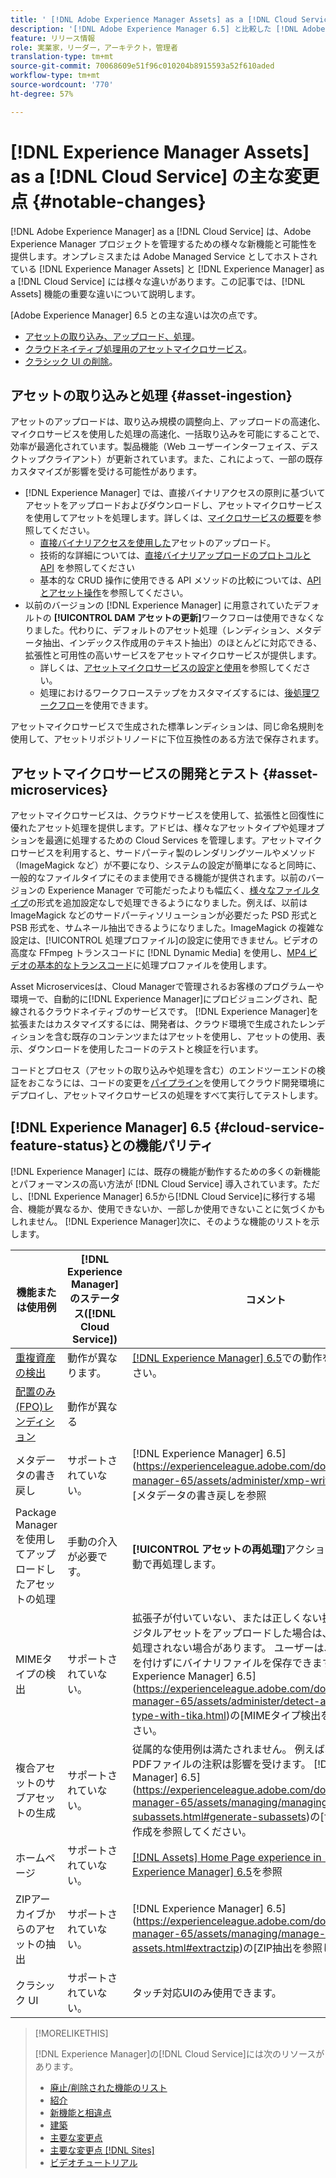 ```yaml
---
title: ' [!DNL Adobe Experience Manager Assets] as a [!DNL Cloud Service] の主な変更点'
description: '[!DNL Adobe Experience Manager 6.5] と比較した [!DNL Adobe Experience Manager Assets] in [!DNL Experience Manager] as a [!DNL Cloud Service] の主な変更点。'
feature: リリース情報
role: 実業家，リーダー，アーキテクト，管理者
translation-type: tm+mt
source-git-commit: 70068609e51f96c010204b8915593a52f610aded
workflow-type: tm+mt
source-wordcount: '770'
ht-degree: 57%

---
```



# [!DNL Experience Manager Assets] as a [!DNL Cloud Service] の主な変更点 {#notable-changes}

[!DNL Adobe Experience Manager] as a [!DNL Cloud Service] は、Adobe Experience Manager プロジェクトを管理するための様々な新機能と可能性を提供します。オンプレミスまたは Adobe Managed Service としてホストされている [!DNL Experience Manager Assets] と [!DNL Experience Manager] as a [!DNL Cloud Service] には様々な違いがあります。この記事では、[!DNL Assets] 機能の重要な違いについて説明します。

[Adobe Experience Manager] 6.5 との主な違いは次の点です。

* [アセットの取り込み、アップロード、処理](#asset-ingestion)。
* [クラウドネイティブ処理用のアセットマイクロサービス](#asset-microservices)。
* [クラシック UI の削除](#classic-ui)。

## アセットの取り込みと処理 {#asset-ingestion}

アセットのアップロードは、取り込み規模の調整向上、アップロードの高速化、マイクロサービスを使用した処理の高速化、一括取り込みを可能にすることで、効率が最適化されています。製品機能（Web ユーザーインターフェイス、デスクトップクライアント）が更新されています。また、これによって、一部の既存カスタマイズが影響を受ける可能性があります。

* [!DNL Experience Manager] では、直接バイナリアクセスの原則に基づいてアセットをアップロードおよびダウンロードし、アセットマイクロサービスを使用してアセットを処理します。詳しくは、[マイクロサービスの概要](/help/assets/asset-microservices-overview.md)を参照してください。
   * [直接バイナリアクセスを使用した](/help/assets/asset-microservices-overview.md#asset-upload-with-direct-binary-access)アセットのアップロード。
   * 技術的な詳細については、[直接バイナリアップロードのプロトコルと API](/help/assets/developer-reference-material-apis.md#upload-binary) を参照してください
   * 基本的な CRUD 操作に使用できる API メソッドの比較については、[API とアセット操作](/help/assets/developer-reference-material-apis.md#use-cases-and-apis)を参照してください。
* 以前のバージョンの [!DNL Experience Manager] に用意されていたデフォルトの **[!UICONTROL DAM アセットの更新]**&#x200B;ワークフローは使用できなくなりました。代わりに、デフォルトのアセット処理（レンディション、メタデータ抽出、インデックス作成用のテキスト抽出）のほとんどに対応できる、拡張性と可用性の高いサービスをアセットマイクロサービスが提供します。
   * 詳しくは、[アセットマイクロサービスの設定と使用](/help/assets/asset-microservices-configure-and-use.md)を参照してください。
   * 処理におけるワークフローステップをカスタマイズするには、[後処理ワークフロー](/help/assets/asset-microservices-configure-and-use.md#post-processing-workflows)を使用できます。

アセットマイクロサービスで生成された標準レンディションは、同じ命名規則を使用して、アセットリポジトリノードに下位互換性のある方法で保存されます。

## アセットマイクロサービスの開発とテスト {#asset-microservices}

アセットマイクロサービスは、クラウドサービスを使用して、拡張性と回復性に優れたアセット処理を提供します。アドビは、様々なアセットタイプや処理オプションを最適に処理するための Cloud Services を管理します。アセットマイクロサービスを利用すると、サードパーティ製のレンダリングツールやメソッド（ImageMagick など）が不要になり、システムの設定が簡単になると同時に、一般的なファイルタイプにそのまま使用できる機能が提供されます。以前のバージョンの Experience Manager で可能だったよりも幅広く、[様々なファイルタイプ](/help/assets/file-format-support.md)の形式を追加設定なしで処理できるようになりました。例えば、以前は ImageMagick などのサードパーティソリューションが必要だった PSD 形式と PSB 形式を、サムネール抽出できるようになりました。ImageMagick の複雑な設定は、[!UICONTROL 処理プロファイル]の設定に使用できません。ビデオの高度な FFmpeg トランスコードに [!DNL Dynamic Media] を使用し、[MP4 ビデオの基本的なトランスコード](/help/assets/manage-video-assets.md#transcode-video)に処理プロファイルを使用します。

Asset Microservicesは、Cloud Managerで管理されるお客様のプログラムーや環境ーで、自動的に[!DNL Experience Manager]にプロビジョニングされ、配線されるクラウドネイティブのサービスです。 [!DNL Experience Manager]を拡張またはカスタマイズするには、開発者は、クラウド環境で生成されたレンディションを含む既存のコンテンツまたはアセットを使用し、アセットの使用、表示、ダウンロードを使用したコードのテストと検証を行います。

コードとプロセス（アセットの取り込みや処理を含む）のエンドツーエンドの検証をおこなうには、コードの変更を[パイプライン](/help/implementing/cloud-manager/configure-pipeline.md)を使用してクラウド開発環境にデプロイし、アセットマイクロサービスの処理をすべて実行してテストします。


## [!DNL Experience Manager] 6.5 {#cloud-service-feature-status}との機能パリティ

[!DNL Experience Manager] には、既存の機能が動作するための多くの新機能とパフォーマンスの高い方法が [!DNL Cloud Service] 導入されています。ただし、[!DNL Experience Manager] 6.5から[!DNL Cloud Service]に移行する場合、機能が異なるか、使用できないか、一部しか使用できないことに気づくかもしれません。 [!DNL Experience Manager]次に、そのような機能のリストを示します。

| 機能または使用例 | [!DNL Experience Manager]のステータス([!DNL Cloud Service]) | コメント |
|-----|-----|-----|
| [重複資産の検出](/help/assets/manage-digital-assets.md#detect-duplicate-assets) | 動作が異なります。 | [ [!DNL Experience Manager] 6.5](https://experienceleague.adobe.com/docs/experience-manager-65/assets/managing/duplicate-detection.html)での動作を参照してください。 |
| [配置のみ(FPO)レンディション](https://helpx.adobe.com/enterprise/admin-guide.html/enterprise/using/configure-aem-assets-for-asset-link.ug.html#configfporendition) | 動作が異なる |  |
| メタデータの書き戻し | サポートされていない。 |  [!DNL Experience Manager] 6.5](https://experienceleague.adobe.com/docs/experience-manager-65/assets/administer/xmp-writeback.html)の[メタデータの書き戻しを参照 |
| Package Managerを使用してアップロードしたアセットの処理 | 手動の介入が必要です。 | **[!UICONTROL アセットの再処理]**&#x200B;アクションを使用して手動で再処理します。 |
| MIMEタイプの検出 | サポートされていない。 | 拡張子が付いていない、または正しくない拡張子を持つデジタルアセットをアップロードした場合は、必要に応じて処理されない場合があります。 ユーザーは、DAMに拡張子を付けずにバイナリファイルを保存できます。  [!DNL Experience Manager] 6.5](https://experienceleague.adobe.com/docs/experience-manager-65/assets/administer/detect-asset-mime-type-with-tika.html)の[MIMEタイプ検出を参照してください。 |
| 複合アセットのサブアセットの生成 | サポートされていない。 | 従属的な使用例は満たされません。 例えば、複数ページのPDFファイルの注釈は影響を受けます。  [!DNL Experience Manager] 6.5](https://experienceleague.adobe.com/docs/experience-manager-65/assets/managing/managing-linked-subassets.html#generate-subassets)の[サブアセットの作成を参照してください。 |
| ホームページ | サポートされていない。 | [[!DNL Assets] Home Page experience in [!DNL Experience Manager] 6.5](https://experienceleague.adobe.com/docs/experience-manager-65/assets/using/assets-home-page.html)を参照 |
| ZIPアーカイブからのアセットの抽出 | サポートされていない。 |  [!DNL Experience Manager] 6.5](https://experienceleague.adobe.com/docs/experience-manager-65/assets/managing/manage-assets.html#extractzip)の[ZIP抽出を参照してください。 |
| クラシック UI | サポートされていない。 | タッチ対応UIのみ使用できます。 |

>[!MORELIKETHIS]
>
>[!DNL Experience Manager]の[!DNL Cloud Service]には次のリソースがあります。
>
>* [廃止/削除された機能のリスト](/help/release-notes/deprecated-removed-features.md)
>* [紹介](/help/overview/introduction.md)
>* [新機能と相違点](/help/overview/what-is-new-and-different.md)
>* [建築](/help/core-concepts/architecture.md)
>* [主要な変更点](/help/release-notes/aem-cloud-changes.md)
>* [主要な変更点 [!DNL Sites]](/help/sites-cloud/sites-cloud-changes.md)
>* [ビデオチュートリアル](https://experienceleague.adobe.com/docs/experience-manager-learn/cloud-service/overview.html?lang=ja)

